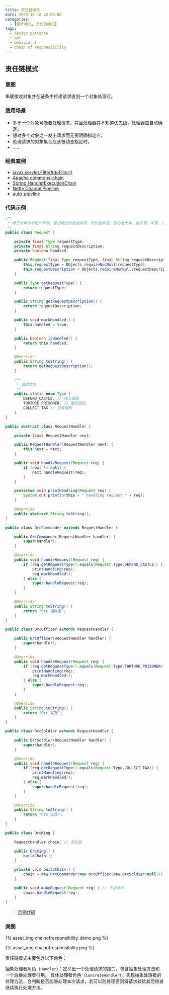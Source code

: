 ```yaml
---
title: 责任链模式
date: 2023-10-18 22:03:06
categories:
  - [设计模式, 责任链模式]
tags:
  - design patterns
  - gof
  - behavioral
  - chain of responsibility
---
```


## 责任链模式

### 意图

串联接收对象并在链条中传递请求直到一个对象处理它。

### 适用场景

- 多于一个对象可能要处理请求，并且处理器并不知道优先级，处理器应自动确定。
- 想对多个对象之一发出请求而无需明确指定它。
- 处理请求的对象集合应该被动态指定时。
- ......

<!-- more -->

### 经典案例

- [javax.servlet.Filter#doFilter()](http://docs.oracle.com/javaee/7/api/javax/servlet/Filter.html#doFilter-javax.servlet.ServletRequest-javax.servlet.ServletResponse-javax.servlet.FilterChain-)
- [Apache commons-chain](https://commons.apache.org/proper/commons-chain/index.html)
- [Spring HandlerExecutionChain](https://docs.spring.io/spring-framework/docs/5.3.29/javadoc-api/org/springframework/web/servlet/HandlerExecutionChain.html)
- [Netty ChannelPipeline](https://netty.io/4.1/api/io/netty/channel/ChannelPipeline.html)
- [auto-pipeline](https://foldright.io/auto-pipeline/index.html)

### 代码示例

```java
/**
 * 兽王大声命令他的军队。最近响应的是指挥官，然后是军官，然后是士兵。指挥官，军官，士兵这里就形成了一个责任链。
 */
public class Request {

    private final Type requestType;
    private final String requestDescription;
    private boolean handled;

    public Request(final Type requestType, final String requestDescription) {
        this.requestType = Objects.requireNonNull(requestType);
        this.requestDescription = Objects.requireNonNull(requestDescription);
    }

    public Type getRequestType() {
        return requestType;
    }

    public String getRequestDescription() {
        return requestDescription;
    }

    public void markHandled() {
        this.handled = true;
    }

    public boolean isHandled() {
        return this.handled;
    }

    @Override
    public String toString() {
        return getRequestDescription();
    }

    /**
     * 请求类型
     */
    public static enum Type {
        DEFEND_CASTLE, // 保卫城堡
        TORTURE_PRISONER, // 酷刑囚犯
        COLLECT_TAX // 征收赋税
    }
}

public abstract class RequestHandler {

    private final RequestHandler next;

    public RequestHandler(RequestHandler next) {
        this.next = next;
    }

    public void handleRequest(Request req) {
        if (next != null) {
            next.handleRequest(req);
        }
    }

    protected void printHandling(Request req) {
        System.out.println(this + " handling request " + req);
    }

    @Override
    public abstract String toString();
}

public class OrcCommander extends RequestHandler {

    public OrcCommander(RequestHandler handler) {
        super(handler);
    }

    @Override
    public void handleRequest(Request req) {
        if (req.getRequestType().equals(Request.Type.DEFEND_CASTLE)) {
            printHandling(req);
            req.markHandled();
        } else {
            super.handleRequest(req);
        }
    }

    @Override
    public String toString() {
        return "Orc 指挥官";
    }
}

public class OrcOfficer extends RequestHandler {

    public OrcOfficer(RequestHandler handler) {
        super(handler);
    }

    @Override
    public void handleRequest(Request req) {
        if (req.getRequestType().equals(Request.Type.TORTURE_PRISONER)) {
            printHandling(req);
            req.markHandled();
        } else {
            super.handleRequest(req);
        }
    }

    @Override
    public String toString() {
        return "Orc 军官";
    }
}

public class OrcSoldier extends RequestHandler {

    public OrcSoldier(RequestHandler handler) {
        super(handler);
    }

    @Override
    public void handleRequest(Request req) {
        if (req.getRequestType().equals(Request.Type.COLLECT_TAX)) {
            printHandling(req);
            req.markHandled();
        } else {
            super.handleRequest(req);
        }
    }

    @Override
    public String toString() {
        return "Orc 士兵";
    }
}

public class OrcKing {

    RequestHandler chain; // 责任链

    public OrcKing() {
        buildChain();
    }

    private void buildChain() {
        chain = new OrcCommander(new OrcOfficer(new OrcSoldier(null)));
    }

    public void makeRequest(Request req) { // 下达命令
        chain.handleRequest(req);
    }
}
```

> [示例代码]()

### 类图

{% asset_img chainofresponsibility_demo.png %}

{% asset_img chainofresponsibility.png %}

责任链模式主要包含以下角色：

抽象处理者角色（`Handler`）：定义出一个处理请求的接口，包含抽象处理方法和一个后继处理者引用。
具体处理者角色（`ConcreteHandler`）：实现抽象处理者的处理方法，会判断是否能够处理本次请求，若可以则处理否则将请求转给其后继者继续执行处理方法。
